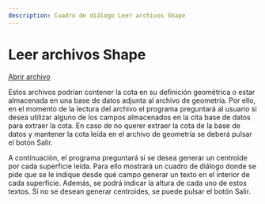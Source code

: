 ```yaml
---
description: Cuadro de diálogo Leer archivos Shape
---
```


# Leer archivos Shape

[Abrir archivo](abrir-archivo.md)

Estos archivos podrían contener la cota en su definición geométrica o estar almacenada en una base de datos adjunta al archivo de geometría. Por ello, en el momento de la lectura del archivo el programa preguntará al usuario si desea utilizar alguno de los campos almacenados en la cita base de datos para extraer la cota. En caso de no querer extraer la cota de la base de datos y mantener la cota leída en el archivo de geometría se deberá pulsar el botón Salir.

A continuación, el programa preguntará si se desea generar un centroide por cada superficie leída. Para ello mostrará un cuadro de diálogo donde se pide que se le indique desde qué campo generar un texto en el interior de cada superficie. Además, se podrá indicar la altura de cada uno de estos textos. Si no se desean generar centroides, se puede pulsar el botón Salir.

